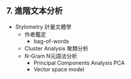 ## 7. 進階文本分析
* Stylometry 計量文體學
  * 作者鑑定
    * bag-of-words
  * Cluster Analysis 聚類分析
  * N-Gram N元語法分析
    * Principal Components Analysis PCA
    * Vector space model
